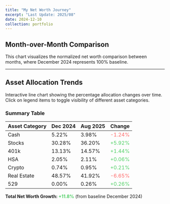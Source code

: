 ```yaml
---
title: "My Net Worth Journey"
excerpt: "Last Update: 2025/08"
date: 2024-12-10
collection: portfolio
---
```


## Month-over-Month Comparison

This chart visualizes the normalized net worth comparison between months, where December 2024 represents 100% baseline.

<div style="width: 100%; max-width: 800px; margin: auto;">
    <canvas id="barChart" style="width: 100%; height: 400px;"></canvas>
</div>

<script src="https://cdn.jsdelivr.net/npm/chart.js"></script>
<script>
    // Utility functions
    const sum = arr => arr.reduce((a, b) => a + b, 0);
    
    // Raw data
    const dec2024Data = [91.5, 530.7, 230, 36, 12.9, 851, 0]; // Added 529 with 0 for Dec 2024
    const aug2025Data = [78, 709.2, 285.5, 41.4, 18.6, 821.0, 5]; // Pre-calculated from expressions + 90 real estate + 5 for 529
    
    const totalDec = sum(dec2024Data);
    const totalAug = sum(aug2025Data);
    const normalizedAug = (totalAug / totalDec) * 100;
    
    // Bar Chart
    const barCtx = document.getElementById('barChart').getContext('2d');
    new Chart(barCtx, {
        type: 'bar',
        data: {
            labels: ['December 2024', 'August 2025'],
            datasets: [{
                label: 'Net Worth Index (Dec 2024 = 100%)',
                data: [100, normalizedAug.toFixed(1)],
                backgroundColor: ['#4CAF50', '#2196F3'],
                borderColor: ['#388E3C', '#1565C0'],
                borderWidth: 1,
            }]
        },
        options: {
            responsive: true,
            maintainAspectRatio: false,
            scales: {
                y: {
                    beginAtZero: true,
                    title: {
                        display: true,
                        text: 'Index (Dec 2024 = 100%)'
                    }
                }
            },
            plugins: {
                tooltip: {
                    callbacks: {
                        label: function(context) {
                            return `${context.dataset.label}: ${context.parsed.y}%`;
                        }
                    }
                }
            }
        }
    });
</script>

---

## Asset Allocation Trends

Interactive line chart showing the percentage allocation changes over time. Click on legend items to toggle visibility of different asset categories.

<div style="width: 100%; max-width: 800px; margin: auto;">
    <canvas id="lineChart" style="width: 100%; height: 400px;"></canvas>
</div>

<script>
    // Calculate percentages for each month
    const categories = ['Cash', 'Stocks', '401k', 'HSA', 'Crypto', 'Real Estate', '529'];
    
    const calcPercentages = (data) => {
        const total = sum(data);
        return data.map(val => ((val / total) * 100).toFixed(2));
    };
    
    const dec2024Pct = calcPercentages(dec2024Data);
    const aug2025Pct = calcPercentages(aug2025Data);
    
    // Line Chart
    const lineCtx = document.getElementById('lineChart').getContext('2d');
    const lineChart = new Chart(lineCtx, {
        type: 'line',
        data: {
            labels: ['December 2024', 'August 2025'],
            datasets: categories.map((category, index) => ({
                label: category,
                data: [dec2024Pct[index], aug2025Pct[index]],
                borderColor: ['#FFC107', '#2196F3', '#8BC34A', '#FF5722', '#9C27B0', '#3F51B5', '#FF9800'][index],
                backgroundColor: ['#FFC107', '#2196F3', '#8BC34A', '#FF5722', '#9C27B0', '#3F51B5', '#FF9800'][index] + '20',
                borderWidth: 3,
                pointRadius: 6,
                pointHoverRadius: 8,
                tension: 0.1
            }))
        },
        options: {
            responsive: true,
            maintainAspectRatio: false,
            interaction: {
                intersect: false,
                mode: 'index'
            },
            scales: {
                y: {
                    beginAtZero: true,
                    max: 60,
                    title: {
                        display: true,
                        text: 'Percentage (%)'
                    },
                    grid: {
                        color: 'rgba(255, 255, 255, 0.1)'
                    }
                },
                x: {
                    grid: {
                        color: 'rgba(255, 255, 255, 0.1)'
                    }
                }
            },
            plugins: {
                legend: {
                    position: 'bottom',
                    labels: {
                        usePointStyle: true,
                        padding: 15,
                        font: {
                            size: 12
                        }
                    }
                },
                tooltip: {
                    callbacks: {
                        label: function(context) {
                            return `${context.dataset.label}: ${context.parsed.y}%`;
                        }
                    }
                }
            }
        }
    });
</script>

### Summary Table

| Asset Category | Dec 2024 | Aug 2025 | Change |
|---|---|---|---|
| Cash | 5.22% | 3.98% | <span style="color: #ff6b6b;">-1.24%</span> |
| Stocks | 30.28% | 36.20% | <span style="color: #51cf66;">+5.92%</span> |
| 401k | 13.13% | 14.57% | <span style="color: #51cf66;">+1.44%</span> |
| HSA | 2.05% | 2.11% | <span style="color: #51cf66;">+0.06%</span> |
| Crypto | 0.74% | 0.95% | <span style="color: #51cf66;">+0.21%</span> |
| Real Estate | 48.57% | 41.92% | <span style="color: #ff6b6b;">-6.65%</span> |
| 529 | 0.00% | 0.26% | <span style="color: #51cf66;">+0.26%</span> |

**Total Net Worth Growth: <span style="color: #51cf66;">+11.8%</span>** (from baseline December 2024)